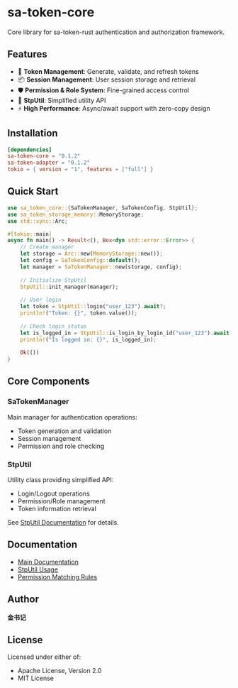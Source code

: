 # sa-token-core

Core library for sa-token-rust authentication and authorization framework.

## Features

- 🔐 **Token Management**: Generate, validate, and refresh tokens
- 📦 **Session Management**: User session storage and retrieval
- 🛡️ **Permission & Role System**: Fine-grained access control
- 🎯 **StpUtil**: Simplified utility API
- ⚡ **High Performance**: Async/await support with zero-copy design

## Installation

```toml
[dependencies]
sa-token-core = "0.1.2"
sa-token-adapter = "0.1.2"
tokio = { version = "1", features = ["full"] }
```

## Quick Start

```rust
use sa_token_core::{SaTokenManager, SaTokenConfig, StpUtil};
use sa_token_storage_memory::MemoryStorage;
use std::sync::Arc;

#[tokio::main]
async fn main() -> Result<(), Box<dyn std::error::Error>> {
    // Create manager
    let storage = Arc::new(MemoryStorage::new());
    let config = SaTokenConfig::default();
    let manager = SaTokenManager::new(storage, config);
    
    // Initialize StpUtil
    StpUtil::init_manager(manager);
    
    // User login
    let token = StpUtil::login("user_123").await?;
    println!("Token: {}", token.value());
    
    // Check login status
    let is_logged_in = StpUtil::is_login_by_login_id("user_123").await;
    println!("Is logged in: {}", is_logged_in);
    
    Ok(())
}
```

## Core Components

### SaTokenManager

Main manager for authentication operations:
- Token generation and validation
- Session management
- Permission and role checking

### StpUtil

Utility class providing simplified API:
- Login/Logout operations
- Permission/Role management
- Token information retrieval

See [StpUtil Documentation](../docs/StpUtil.md) for details.

## Documentation

- [Main Documentation](../README.md)
- [StpUtil Usage](../docs/StpUtil.md)
- [Permission Matching Rules](../docs/PermissionMatching.md)

## Author

**金书记**

## License

Licensed under either of:
- Apache License, Version 2.0
- MIT License
